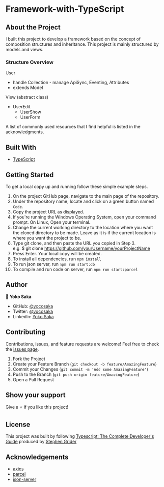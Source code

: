 # Framework-with-TypeScript
## About the Project
I built this project to develop a framework based on the concept of composition structures and inheritance. This project is mainly structured by models and views. 

### Structure Overview

User 
 - handle Collection - manage ApiSync, Eventing, Attributes
 - extends Model

View (abstract class)
  - UserEdit
    - UserShow
    - UserForm

A list of commonly used resources that I find helpful is listed in the acknowledgments.

## Built With
* [TypeScript](https://www.typescriptlang.org/)


## Getting Started
To get a local copy up and running follow these simple example steps.

1. On the project GitHub page, navigate to the main page of the repository.
2. Under the repository name, locate and click on a green button named `Code`. 
3. Copy the project URL as displayed.
4. If you're running the Windows Operating System, open your command prompt. On Linux, Open your terminal. 
5. Change the current working directory to the location where you want the cloned directory to be made. Leave as it is if the current location is where you want the project to be. 
6. Type git clone, and then paste the URL you copied in Step 3. <br>
e.g. $ git clone https://github.com/yourUsername/yourProjectName 
7. Press Enter. Your local copy will be created. 
8. To install all dependencies, run `npm install`
9. To run json server, run `npm run start:db`
9. To compile and run code on server, run `npm run start:parcel`


## Author

👤 **Yoko Saka**

- GitHub: [@yocosaka](https://github.com/yocosaka)
- Twitter: [@yocosaka](https://twitter.com/yocosaka)
- LinkedIn: [Yoko Saka](https://www.linkedin.com/in/yokosaka)


## Contributing

Contributions, issues, and feature requests are welcome!
Feel free to check the [issues page](../../issues).

1. Fork the Project
2. Create your Feature Branch (`git checkout -b feature/AmazingFeature`)
3. Commit your Changes (`git commit -m 'Add some AmazingFeature'`)
4. Push to the Branch (`git push origin feature/AmazingFeature`)
5. Open a Pull Request


## Show your support

Give a ⭐️ if you like this project!


## License

This project was built by following [Typescript: The Complete Developer's Guide](https://www.udemy.com/course/typescript-the-complete-developers-guide/) produced by [Stephen Grider](https://www.udemy.com/user/sgslo/)

## Acknowledgements
* [axios](https://www.npmjs.com/package/nodemon)
* [parcel](https://github.com/parcel-bundler/parcel)
* [json-server](https://www.npmjs.com/package/json-server)
